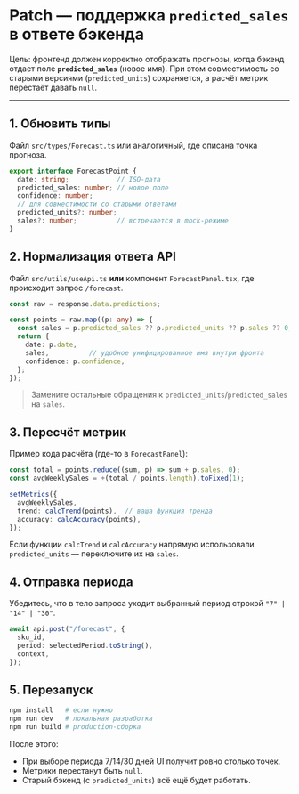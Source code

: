 # Patch — поддержка `predicted_sales` в ответе бэкенда

Цель: фронтенд должен корректно отображать прогнозы, когда бэкенд отдает поле **`predicted_sales`** (новое имя). При этом совместимость со старыми версиями (`predicted_units`) сохраняется, а расчёт метрик перестаёт давать `null`.

---

## 1. Обновить типы
Файл `src/types/Forecast.ts` или аналогичный, где описана точка прогноза.

```ts
export interface ForecastPoint {
  date: string;            // ISO-дата
  predicted_sales: number; // новое поле
  confidence: number;
  // для совместимости со старыми ответами
  predicted_units?: number;
  sales?: number;          // встречается в mock-режиме
}
```

## 2. Нормализация ответа API
Файл `src/utils/useApi.ts` **или** компонент `ForecastPanel.tsx`, где происходит запрос `/forecast`.

```ts
const raw = response.data.predictions;

const points = raw.map((p: any) => {
  const sales = p.predicted_sales ?? p.predicted_units ?? p.sales ?? 0;
  return {
    date: p.date,
    sales,          // удобное унифицированное имя внутри фронта
    confidence: p.confidence,
  };
});
```

> Замените остальные обращения к `predicted_units`/`predicted_sales` на `sales`.

## 3. Пересчёт метрик
Пример кода расчёта (где-то в `ForecastPanel`):

```ts
const total = points.reduce((sum, p) => sum + p.sales, 0);
const avgWeeklySales = +(total / points.length).toFixed(1);

setMetrics({
  avgWeeklySales,
  trend: calcTrend(points),  // ваша функция тренда
  accuracy: calcAccuracy(points),
});
```

Если функции `calcTrend` и `calcAccuracy` напрямую использовали `predicted_units` — переключите их на `sales`.

## 4. Отправка периода
Убедитесь, что в тело запроса уходит выбранный период строкой `"7" | "14" | "30"`.

```ts
await api.post("/forecast", {
  sku_id,
  period: selectedPeriod.toString(),
  context,
});
```

## 5. Перезапуск
```bash
npm install   # если нужно
npm run dev   # локальная разработка
npm run build # production-сборка
```

После этого:
* При выборе периода 7/14/30 дней UI получит ровно столько точек.
* Метрики перестанут быть `null`.
* Старый бэкенд (с `predicted_units`) всё ещё будет работать.
